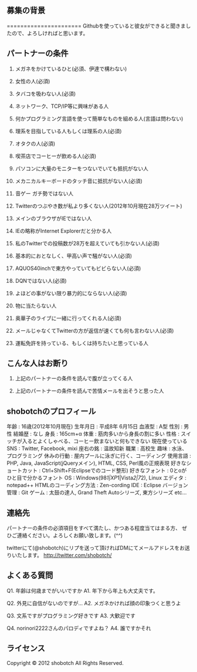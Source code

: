 募集の背景
------
======================
Githubを使っていると彼女ができると聞きましたので、よろしければと思います。

パートナーの条件
------


01. メガネをかけているひと(必須、伊達で構わない)

02. 女性の人(必須)

03. タバコを吸わない人(必須)

04. ネットワーク、TCP/IP等に興味がある人

05. 何かプログラミング言語を使って簡単なものを組める人(言語は問わない)

06. 理系を目指している人もしくは理系の人(必須)

07. オタクの人(必須)

08. 喫茶店でコーヒーが飲める人(必須)

09. パソコンに大量のモニターをつないでいても抵抗がない人

10. メカニカルキーボードのタッチ音に抵抗がない人(必須)

11. 音ゲー ガチ勢ではない人

12. Twitterのつぶやき数が私より多くない人(2012年10月現在28万ツイート)

13. メインのブラウザがIEではない人

14. IEの略称がInternet Explorerだと分かる人

15. 私のTwitterでの投稿数が28万を超えていても引かない人(必須)

16. 基本的におとなしく、甲高い声で騒がない人(必須)

17. AQUOS40inchで東方やっていてもビビらない人(必須)

18. DQNではない人(必須)

19. よほどの事がない限り暴力的にならない人(必須)

20. 物に当たらない人

21. 奥華子のライブに一緒に行ってくれる人(必須)

22. メールじゃなくてTwitterの方が返信が速くても何も言わない人(必須)

23. 運転免許を持っている、もしくは持ちたいと思っている人

こんな人はお断り
------
01. 上記のパートナーの条件を読んで腹が立ってくる人

02. 上記のパートナーの条件を読んで苦情メールを出そうと思った人

shobotchのプロフィール
--------

年齢 : 16歳(2012年10月現在)
生年月日 : 平成8年 6月15日
血液型 : A型
性別 : 男性
結婚歴 : なし
身長 : 165cm+α
体重 : 筋肉多いから身長の割に多い
性格 : スイッチが入るとよくしゃべる、コーヒー飲まないと何もできない
現在使っているSNS : Twitter, Facebook, mixi
座右の銘 : 温故知新
職業 : 高校生
趣味 : 水泳、プログラミング
休みの行動 : 屋内プールに泳ぎに行く、コーディング
使用言語 : PHP, Java, JavaScript(jQueryメイン), HTML, CSS, Perl風の正規表現
好きなショートカット : Ctrl+Shift+F(Eclipseでのコード整形)
好きなフォント : 0とoがひと目で分かるフォント
OS : Windows(98*1|XP*1|Vista*2|7*2), Linux
エディタ : notepad++
HTMLのコーディング方法 : Zen-cording
IDE : Eclipse
バージョン管理 : Git
ゲーム : 太鼓の達人, Grand Theft Autoシリーズ, 東方シリーズ etc…

連絡先
------
パートナーの条件の必須項目をすべて満たし、かつある程度当てはまる方、
ぜひご連絡ください。よろしくお願い致します。(^^)

twitterにて(@shobotch)にリプを送って頂ければDMにてメールアドレスをお送りいたします。
http://twitter.com/shobotch/

よくある質問
---------

Q1. 年齢は何歳までがいいですか
A1. 年下から年上も大丈夫です。

Q2. 外見に自信がないのですが…
A2. メガネかければ顔の印象つくと思うよ

Q3. 文系ですがプログラミング好きです
A3. 大歓迎です

Q4. norinori2222さんのパロディですよね？
A4. 誰ですかそれ

ライセンス
----------
Copyright &copy; 2012 shobotch All Rights Reserved.
